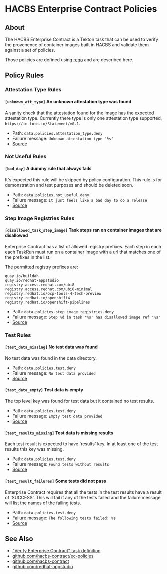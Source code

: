
HACBS Enterprise Contract Policies
==================================

About
-----

The HACBS Enterprise Contract is a Tekton task that can be used to verify the
provenence of container images built in HACBS and validate them against a set of
policies.

Those policies are defined using
[rego](https://www.openpolicyagent.org/docs/latest/policy-language/) and are
described here.

Policy Rules
------------

### Attestation Type Rules

#### `[unknown_att_type]` An unknown attestation type was found

A sanity check that the attestation found for the image has the expected
attestation type. Currently there type is only one attestation type supported,
`https://in-toto.io/Statement/v0.1`.

* Path: `data.policies.attestation_type.deny`
* Failure message: `Unknown attestation type '%s'`
* [Source](https://github.com/hacbs-contract/ec-policies/blob/main/policies/attestation_type.rego#L18)

### Not Useful Rules

#### `[bad_day]` A dummy rule that always fails

It's expected this rule will be skipped by policy configuration.
This rule is for demonstration and test purposes and should be deleted soon.

* Path: `data.policies.not_useful.deny`
* Failure message: `It just feels like a bad day to do a release`
* [Source](https://github.com/hacbs-contract/ec-policies/blob/main/policies/not_useful.rego#L14)

### Step Image Registries Rules

#### `[disallowed_task_step_image]` Task steps ran on container images that are disallowed

Enterprise Contract has a list of allowed registry prefixes. Each step in each
each TaskRun must run on a container image with a url that matches one of the
prefixes in the list.

The permitted registry prefixes are:

```
quay.io/buildah
quay.io/redhat-appstudio
registry.access.redhat.com/ubi8
registry.access.redhat.com/ubi8-minimal
registry.redhat.io/ocp-tools-4-tech-preview
registry.redhat.io/openshift4
registry.redhat.io/openshift-pipelines
```

* Path: `data.policies.step_image_registries.deny`
* Failure message: `Step %d in task '%s' has disallowed image ref '%s'`
* [Source](https://github.com/hacbs-contract/ec-policies/blob/main/policies/step_image_registries.rego#L23)

### Test Rules

#### `[test_data_missing]` No test data was found

No test data was found in the data directory.

* Path: `data.policies.test.deny`
* Failure message: `No test data provided`
* [Source](https://github.com/hacbs-contract/ec-policies/blob/main/policies/test.rego#L13)

#### `[test_data_empty]` Test data is empty

The top level key was found for test data but it contained no
test results.

* Path: `data.policies.test.deny`
* Failure message: `Empty test data provided`
* [Source](https://github.com/hacbs-contract/ec-policies/blob/main/policies/test.rego#L27)

#### `[test_results_missing]` Test data is missing results

Each test result is expected to have 'results' key. In
at least one of the test results this key was missing.

* Path: `data.policies.test.deny`
* Failure message: `Found tests without results`
* [Source](https://github.com/hacbs-contract/ec-policies/blob/main/policies/test.rego#L41)

#### `[test_result_failures]` Some tests did not pass

Enterprise Contract requires that all the tests in the
test results have a result of 'SUCCESS'. This will fail if any
of the tests failed and the failure message will list the names
of the failing tests.

* Path: `data.policies.test.deny`
* Failure message: `The following tests failed: %s`
* [Source](https://github.com/hacbs-contract/ec-policies/blob/main/policies/test.rego#L58)

See Also
--------

* ["Verify Enterprise Contract" task definition](https://github.com/redhat-appstudio/build-definitions/blob/main/tasks/verify-enterprise-contract.yaml)
* [github.com/hacbs-contract/ec-policies](https://github.com/hacbs-contract/ec-policies)
* [github.com/hacbs-contract](https://github.com/hacbs-contract)
* [github.com/redhat-appstudio](https://github.com/redhat-appstudio/)
